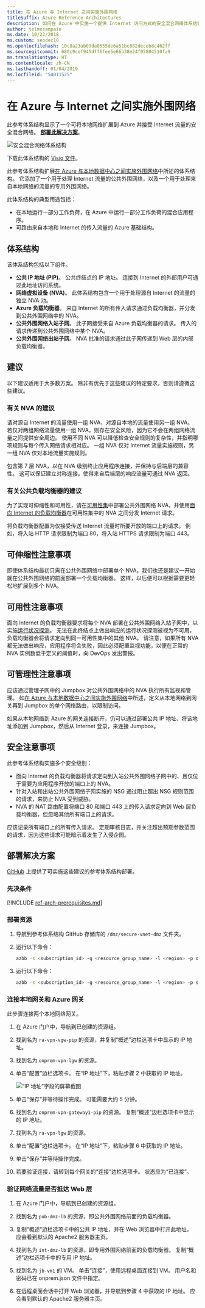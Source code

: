 ```yaml
---
title: 在 Azure 与 Internet 之间实施外围网络
titleSuffix: Azure Reference Architectures
description: 如何在 Azure 中实施一个提供 Internet 访问方式的安全混合网络体系结构。
author: telmosampaio
ms.date: 10/22/2018
ms.custom: seodec18
ms.openlocfilehash: 10c8a23ab09da0555de6a51bc082deceb8c462ff
ms.sourcegitcommit: 680c9cef945dff6fee5e66b38e24f07804510fa9
ms.translationtype: HT
ms.contentlocale: zh-CN
ms.lasthandoff: 01/04/2019
ms.locfileid: "54011525"
---
```

# <a name="implement-a-dmz-between-azure-and-the-internet"></a>在 Azure 与 Internet 之间实施外围网络

此参考体系结构显示了一个可将本地网络扩展到 Azure 并接受 Internet 流量的安全混合网络。 [**部署此解决方案**](#deploy-the-solution)。

![安全混合网络体系结构](./images/dmz-public.png)

下载此体系结构的 [Visio 文件][visio-download]。

此参考体系结构扩展[在 Azure 与本地数据中心之间实施外围网络][implementing-a-secure-hybrid-network-architecture]中所述的体系结构。 它添加了一个用于处理 Internet 流量的公共外围网络，以及一个用于处理来自本地网络的流量的专用外围网络。

此体系结构的典型用途包括：

- 在本地运行一部分工作负荷，在 Azure 中运行一部分工作负荷的混合应用程序。
- 可路由来自本地和 Internet 的传入流量的 Azure 基础结构。

## <a name="architecture"></a>体系结构

该体系结构包括以下组件。

- **公共 IP 地址 (PIP)**。 公共终结点的 IP 地址。 连接到 Internet 的外部用户可通过此地址访问系统。
- **网络虚拟设备 (NVA)**。 此体系结构包含一个用于处理源自 Internet 的流量的独立 NVA 池。
- **Azure 负载均衡器**。 来自 Internet 的所有传入请求通过负载均衡器，并分发到公共外围网络中的 NVA。
- **公共外围网络入站子网**。 此子网接受来自 Azure 负载均衡器的请求。 传入的请求传递到公共外围网络中某个 NVA。
- **公共外围网络出站子网**。 NVA 批准的请求通过此子网传递到 Web 层的内部负载均衡器。

## <a name="recommendations"></a>建议

以下建议适用于大多数方案。 除非有优先于这些建议的特定要求，否则请遵循这些建议。

### <a name="nva-recommendations"></a>有关 NVA 的建议

请对源自 Internet 的流量使用一组 NVA，对源自本地的流量使用另一组 NVA。 若仅对两组网络流量使用一组 NVA，则存在安全风险，因为它不会在两组网络流量之间提供安全周边。 使用不同 NVA 可以降低检查安全规则的复杂性，并指明哪项规则与每个传入网络请求相对应。 一组 NVA 仅对 Internet 流量实施规则，另一组 NVA 仅对本地流量实施规则。

包含第 7 层 NVA，以在 NVA 级别终止应用程序连接，并保持与后端层的兼容性。 这可以保证建立对称连接，使得来自后端层的响应流量可通过 NVA 返回。

### <a name="public-load-balancer-recommendations"></a>有关公共负载均衡器的建议

为了实现可伸缩性和可用性，请在[可用性集][availability-set]中部署公共外围网络 NVA，并使用[面向 Internet 的负载均衡器][load-balancer]在可用性集中的 NVA 之间分发 Internet 请求。

将负载均衡器配置为仅接受传送 Internet 流量时所要开放的端口上的请求。 例如，将入站 HTTP 请求限制为端口 80，将入站 HTTPS 请求限制为端口 443。

## <a name="scalability-considerations"></a>可伸缩性注意事项

即使体系结构最初只需在公共外围网络中部署单个 NVA，我们也还是建议一开始就在公共外围网络的前面部署一个负载均衡器。 这样，以后便可以根据需要更轻松地扩展到多个 NVA。

## <a name="availability-considerations"></a>可用性注意事项

面向 Internet 的负载均衡器要求将每个 NVA 部署在公共外围网络入站子网中，以实施[运行状况探测][lb-probe]。 无法在此终结点上做出响应的运行状况探测被视为不可用，负载均衡器会将请求定向到同一可用性集中的其他 NVA。 请注意，如果所有 NVA 都无法做出响应，应用程序将会失败，因此必须配置监视功能，以便在正常的 NVA 实例数低于定义的阈值时，向 DevOps 发出警报。

## <a name="manageability-considerations"></a>可管理性注意事项

应该通过管理子网中的 Jumpbox 对公共外围网络中的 NVA 执行所有监视和管理。 如[在 Azure 与本地数据中心之间实施外围网络][implementing-a-secure-hybrid-network-architecture]中所述，定义从本地网络到网关再到 Jumpbox 的单个网络路由，以限制访问。

如果从本地网络到 Azure 的网关连接断开，仍可以通过部署公共 IP 地址、将该地址添加到 Jumpbox，然后从 Internet 登录，来连接 Jumpbox。

## <a name="security-considerations"></a>安全注意事项

此参考体系结构实施多个安全级别：

- 面向 Internet 的负载均衡器将请求定向到入站公共外围网络子网中的、且仅位于需要为应用程序开放的端口上的 NVA。
- 针对入站和出站公共外围网络子网实施的 NSG 通过阻止超出 NSG 规则范围的请求，来防止 NVA 受到威胁。
- NVA 的 NAT 路由配置将端口 80 和端口 443 上的传入请求定向到 Web 层负载均衡器，但忽略其他所有端口上的请求。

应该记录所有端口上的所有传入请求。 定期审核日志，并关注超出预期参数范围的请求，因为这些请求可能暗示着发生了入侵企图。

## <a name="deploy-the-solution"></a>部署解决方案

[GitHub][github-folder] 上提供了可实施这些建议的参考体系结构部署。

### <a name="prerequisites"></a>先决条件

[!INCLUDE [ref-arch-prerequisites.md](../../../includes/ref-arch-prerequisites.md)]

### <a name="deploy-resources"></a>部署资源

1. 导航到参考体系结构 GitHub 存储库的 `/dmz/secure-vnet-dmz` 文件夹。

2. 运行以下命令：

    ```bash
    azbb -s <subscription_id> -g <resource_group_name> -l <region> -p onprem.json --deploy
    ```

3. 运行以下命令：

    ```bash
    azbb -s <subscription_id> -g <resource_group_name> -l <region> -p secure-vnet-hybrid.json --deploy
    ```

### <a name="connect-the-on-premises-and-azure-gateways"></a>连接本地网关和 Azure 网关

此步骤连接两个本地网络网关。

1. 在 Azure 门户中，导航到已创建的资源组。

2. 找到名为 `ra-vpn-vgw-pip` 的资源，并复制“概述”边栏选项卡中显示的 IP 地址。

3. 找到名为 `onprem-vpn-lgw` 的资源。

4. 单击“配置”边栏选项卡。 在“IP 地址”下，粘贴步骤 2 中获取的 IP 地址。

    ![“IP 地址”字段的屏幕截图](./images/local-net-gw.png)

5. 单击“保存”并等待操作完成。 可能需要大约 5 分钟。

6. 找到名为 `onprem-vpn-gateway1-pip` 的资源。 复制“概述”边栏选项卡中显示的 IP 地址。

7. 找到名为 `ra-vpn-lgw` 的资源。

8. 单击“配置”边栏选项卡。 在“IP 地址”下，粘贴步骤 6 中获取的 IP 地址。

9. 单击“保存”并等待操作完成。

10. 若要验证连接，请转到每个网关的“连接”边栏选项卡。 状态应为“已连接”。

### <a name="verify-that-network-traffic-reaches-the-web-tier"></a>验证网络流量是否抵达 Web 层

1. 在 Azure 门户中，导航到已创建的资源组。

2. 找到名为 `pub-dmz-lb` 的资源，即公共外围网络前面的负载均衡器。

3. 复制“概述”边栏选项卡中的公共 IP 地址，并在 Web 浏览器中打开此地址。 应会看到默认的 Apache2 服务器主页。

4. 找到名为 `int-dmz-lb` 的资源，即专用外围网络前面的负载均衡器。 复制“概述”边栏选项卡中的专用 IP 地址。

5. 找到名为 `jb-vm1` 的 VM。 单击“连接”，使用远程桌面连接到 VM。 用户名和密码已在 onprem.json 文件中指定。

6. 在远程桌面会话中打开 Web 浏览器，并导航到步骤 4 中获取的 IP 地址。 应会看到默认的 Apache2 服务器主页。

[availability-set]: /azure/virtual-machines/virtual-machines-windows-manage-availability
[github-folder]: https://github.com/mspnp/reference-architectures/tree/master/dmz/secure-vnet-dmz

[implementing-a-secure-hybrid-network-architecture]: ./secure-vnet-hybrid.md
[iptables]: https://help.ubuntu.com/community/IptablesHowTo
[lb-probe]: /azure/load-balancer/load-balancer-custom-probe-overview
[load-balancer]: /azure/load-balancer/load-balancer-Internet-overview
[network-security-group]: /azure/virtual-network/virtual-networks-nsg

[visio-download]: https://archcenter.blob.core.windows.net/cdn/dmz-reference-architectures.vsdx
